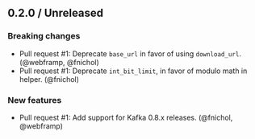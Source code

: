 ## 0.2.0 / Unreleased

### Breaking changes

* Pull request #1: Deprecate `base_url` in favor of using `download_url`. (@webframp, @fnichol)
* Pull request #1: Deprecate `int_bit_limit`, in favor of modulo math in helper. (@fnichol)

### New features

* Pull request #1: Add support for Kafka 0.8.x releases. (@fnichol, @webframp)

